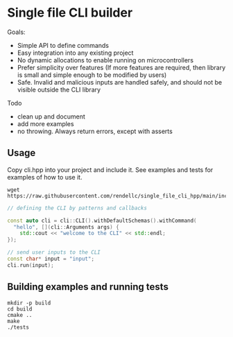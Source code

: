 # Single file CLI builder

Goals:
- Simple API to define commands
- Easy integration into any existing project
- No dynamic allocations to enable running on microcontrollers
- Prefer simplicity over features (If more features are required, then library is small and simple enough to be modified by users)
- Safe. Invalid and malicious inputs are handled safely, and should not be visible outside the CLI library


Todo
- clean up and document
- add more examples
- no throwing. Always return errors, except with asserts

## Usage

Copy cli.hpp into your project and include it. See examples and tests for examples of
how to use it.
```
wget https://raw.githubusercontent.com/rendellc/single_file_cli_hpp/main/include/cli/cli.hpp
```

```cpp
// defining the CLI by patterns and callbacks

const auto cli = cli::CLI().withDefaultSchemas().withCommand(
  "hello", [](cli::Arguments args) { 
    std::cout << "welcome to the CLI" << std::endl;
});

// send user inputs to the CLI
const char* input = "input";
cli.run(input);
```

## Building examples and running tests

```
mkdir -p build
cd build
cmake ..
make
./tests
```

